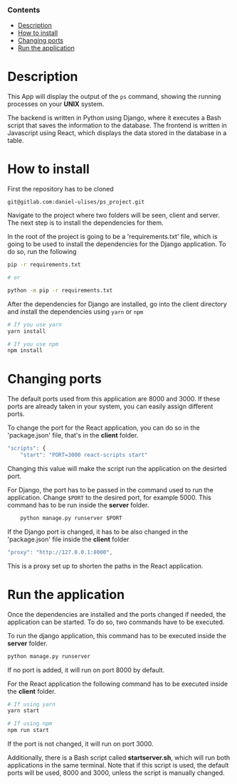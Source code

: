 ### Contents

- [Description](#specification)
- [How to install](#how-to-install)
- [Changing ports](#changing-ports)
- [Run the application](#run-the-application)

# Description

This App will display the output of the `ps` command, showing the running processes on your **UNIX** system.

The backend is written in Python using Django, where it executes a Bash script that saves the information to the database. The frontend is written in Javascript using React, which displays the data stored in the database in a table.

# How to install

First the repository has to be cloned

    git@gitlab.com:daniel-ulises/ps_project.git
Navigate to the project where two folders will be seen, client and server. The next step is to install the dependencies for them.


In the root of the project is going to be a 'requirements.txt' file, which is going to be used to install the dependencies for the Django application. To do so, run the following

```bash
pip -r requirements.txt

# or

python -m pip -r requirements.txt
```


After the dependencies for Django are installed, go into the client directory and install the dependencies using `yarn` or `npm`

```bash
# If you use yarn
yarn install

# If you use npm
npm install
```


# Changing ports

The default ports used from this application are 8000 and 3000. If these ports are already taken in your system, you can easily assign different ports. 

To change the port for the React application, you can do so in the 'package.json' file, that's in the **client** folder. 

```javascript
"scripts": {
    "start": "PORT=3000 react-scripts start"
```

Changing this value will make the script run the application on the desirted port. 

For Django, the port has to be passed in the command used to run the application. Change `$PORT` to the desired port, for example 5000.
This command has to be run inside the **server** folder.

```python
    python manage.py runserver $PORT
```

If the Django port is changed, it has to be also changed in the 'package.json' file inside the **client** folder

```javascript
"proxy": "http://127.0.0.1:8000",
```

This is a proxy set up to shorten the paths in the React application. 


# Run the application

Once the dependencies are installed and the ports changed if needed, the application can be started. To do so, two commands have to be executed.

To run the django application, this command has to be executed inside the **server** folder.

```python
python manage.py runserver
```
If no port is added, it will run on port 8000 by default.

For the React application the following command has to be executed inside the **client** folder.

```bash
# If using yarn
yarn start

# If using npm
npm run start
```
If the port is not changed, it will run on port 3000.

Additionally, there is a Bash script called **startserver.sh**, which will run both applications in the same terminal. Note that if this script is used, the default ports will be used, 8000 and 3000, unless the script is manually changed. 
